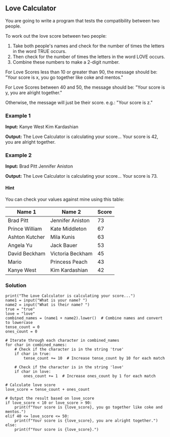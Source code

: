 ## Love Calculator

You are going to write a program that tests the compatibility between two people.

To work out the love score between two people:

1. Take both people's names and check for the number of times the letters in the word TRUE occurs.
2. Then check for the number of times the letters in the word LOVE occurs.
3. Combine these numbers to make a 2-digit number.

For Love Scores less than 10 or greater than 90, the message should be:
"Your score is x, you go together like coke and mentos."

For Love Scores between 40 and 50, the message should be:
"Your score is y, you are alright together."

Otherwise, the message will just be their score. e.g.:
"Your score is z."


### Example 1

**Input:**
Kanye West
Kim Kardashian

**Output:**
The Love Calculator is calculating your score...
Your score is 42, you are alright together.

### Example 2

**Input:**
Brad Pitt
Jennifer Aniston

**Output:**
The Love Calculator is calculating your score...
Your score is 73.


#### Hint
You can check your values against mine using this table:

| Name 1           | Name 2              | Score |
|------------------|---------------------|-------|
| Brad Pitt        | Jennifer Aniston    | 73    |
| Prince William   | Kate Middleton      | 67    |
| Ashton Kutcher   | Mila Kunis          | 63    |
| Angela Yu        | Jack Bauer          | 53    |
| David Beckham    | Victoria Beckham    | 45    |
| Mario            | Princess Peach      | 43    |
| Kanye West       | Kim Kardashian      | 42    |

### Solution

```
print("The Love Calculator is calculating your score...")
name1 = input("What is your name? ")
name2 = input("What is their name? ")
true = "true"
love = "love"
combined_names = (name1 + name2).lower()  # Combine names and convert to lowercase
tense_count = 0
ones_count = 0

# Iterate through each character in combined_names
for char in combined_names:
    # Check if the character is in the string 'true'
    if char in true:
        tense_count += 10  # Increase tense_count by 10 for each match

    # Check if the character is in the string 'love'
    if char in love:
        ones_count += 1  # Increase ones_count by 1 for each match

# Calculate love score
love_score = tense_count + ones_count

# Output the result based on love_score
if love_score < 10 or love_score > 90:
    print(f"Your score is {love_score}, you go together like coke and mentos.")
elif 40 <= love_score <= 50:
    print(f"Your score is {love_score}, you are alright together.")
else:
    print(f"Your score is {love_score}.")
```
